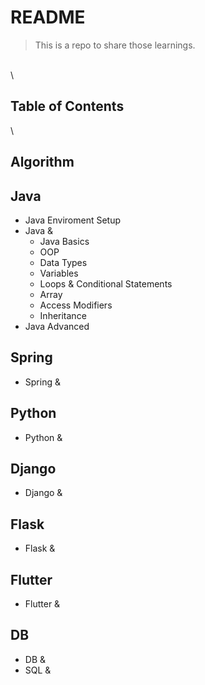 # README

> This is a repo to share those learnings.

\
\


## Table of Contents

\


## Algorithm

## Java

* Java Enviroment Setup
* Java &
  * Java Basics
  * OOP
  * Data Types
  * Variables
  * Loops & Conditional Statements
  * Array
  * Access Modifiers
  * Inheritance
* Java Advanced

## Spring

* Spring &

## Python

* Python &

## Django

* Django &

## Flask

* Flask &

## Flutter

* Flutter &

## DB

* DB &
* SQL &
